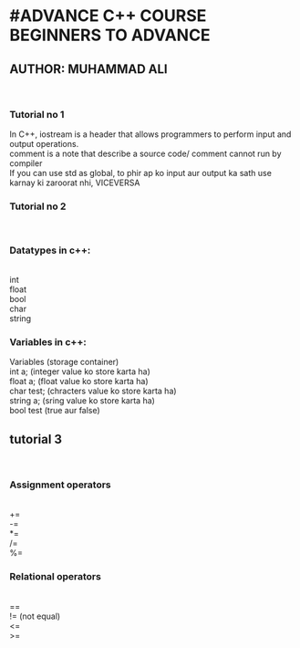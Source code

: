 <h1>#ADVANCE C++ COURSE BEGINNERS TO ADVANCE</h1>  

 <H2>AUTHOR: MUHAMMAD ALI</H2>  

<br>

<h3>Tutorial no 1</h3>


In C++, iostream is a header that allows programmers to perform input and output operations.
<br>
comment is a note that describe a source code/ comment cannot run by compiler
<br>
If you can use std as global, to phir ap ko input aur output ka sath use karnay ki zaroorat nhi, VICEVERSA
<br>
<h3>Tutorial no 2</h3>
<br>
<h3>Datatypes in c++:</h3>
<br>
int
<br>
float
<br>
bool
<br>
char
<br>
string
<br>
<h3>Variables in c++:</h3>
Variables (storage container)
<br>
int a; (integer value ko store karta ha)
<br>
float a; (float value ko store karta ha)
<br>
char test; (chracters value ko store karta ha)
<br>
string a; (sring value ko store karta ha)
<br>
bool test (true aur false)
<br>
<h2>tutorial 3</h2>
<br>
<h3>Assignment operators</h3>
<br>
+=
<br>
-=
<br>
*=
<br>
/=
<br>
%=
<br>

<h3>Relational operators</h3>
<br>
==
<br>
!= (not equal)
<br>
<=
<br>
>=
<br>


